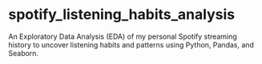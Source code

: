 # spotify_listening_habits_analysis
An Exploratory Data Analysis (EDA) of my personal Spotify streaming history to uncover listening habits and patterns using Python, Pandas, and Seaborn.
